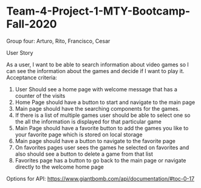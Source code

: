 # Team-4-Project-1-MTY-Bootcamp-Fall-2020
Group four: Arturo, Rito, Francisco, Cesar

User Story

As a user, I want to be able to search information about video games so I can see the information about the games and decide if I want to play it.
Acceptance criteria:

1. User Should see a home page with welcome message that has a counter of the visits
2. Home Page should have a button to start and navigate to the main page 
3. Main page should have the searching components for the games.
4. If there is a list of multiple games user should be able to select one so the all the information is displayed for that particular game
5. Main Page should have a favorite button to add the games you like to your favorite page which is stored on local storage
6. Main page should have a button to navigate to the favorite page
7. On favorites pages user sees the games he selected on favorites and also should see a button to delete a game from that list 
8. Favorites page has a button to go back to the main page or navigate directly to the welcome home page 

Options for API:
https://www.giantbomb.com/api/documentation/#toc-0-17
